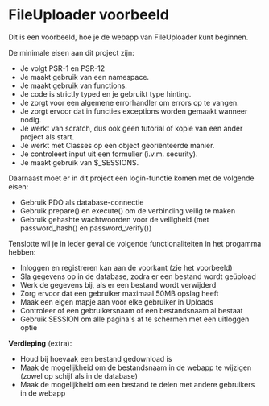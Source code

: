 # FileUploader voorbeeld
Dit is een voorbeeld, hoe je de webapp van FileUploader kunt beginnen.

De minimale eisen aan dit project zijn:
- Je volgt PSR-1 en PSR-12
- Je maakt gebruik van een namespace.
- Je maakt gebruik van functions.
- Je code is strictly typed en je gebruikt type hinting.
- Je zorgt voor een algemene errorhandler om errors op te vangen.
- Je zorgt ervoor dat in functies exceptions worden gemaakt wanneer nodig.
- Je werkt van scratch, dus ook geen tutorial of kopie van een ander project als start.
- Je werkt met Classes op een object georiënteerde manier.
- Je controleert input uit een formulier (i.v.m. security).
- Je maakt gebruik van $_SESSIONS.

Daarnaast moet er in dit project een login-functie komen met de volgende eisen:
- Gebruik PDO als database-connectie
- Gebruik prepare() en execute() om de verbinding veilig te maken
- Gebruik gehashte wachtwoorden voor de veiligheid
   (met password_hash() en password_verify())
   
Tenslotte wil je in ieder geval de volgende functionaliteiten in het progamma hebben:
- Inloggen en registreren kan aan de voorkant (zie het voorbeeld)
- Sla gegevens op in de database, zodra er een bestand wordt geüpload
- Werk de gegevens bij, als er een bestand wordt verwijderd
- Zorg ervoor dat een gebruiker maximaal 50MB opslag heeft
- Maak een eigen mapje aan voor elke gebruiker in Uploads
- Controleer of een gebruikersnaam of een bestandsnaam al bestaat
- Gebruik SESSION om alle pagina's af te schermen met een uitloggen optie

**Verdieping** (extra):
- Houd bij hoevaak een bestand gedownload is
- Maak de mogelijkheid om de bestandsnaam in de webapp te wijzigen (zowel op schijf als in de database)
- Maak de mogelijkheid om een bestand te delen met andere gebruikers in de webapp